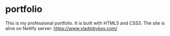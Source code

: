 # portfolio
This is my professional portfolio. It is built with HTML5 and CSS3.
The site is alive on Netlify server:
https://www.vladjnbykov.com/

